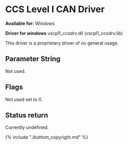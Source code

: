 # CCS Level I CAN Driver

**Available for:** Windows

**Driver for windows** vscpl1_ccsdrv.dll (vscpl1_ccsdrv.lib)

This driver is a proprietary driver of no general usage.

## Parameter String

Not used. 

##  Flags 

Not used set to 0. 

## Status return

Currently undefined.

{% include "./bottom_copyright.md" %}
